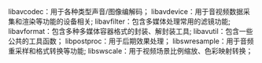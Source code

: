 libavcodec：用于各种类型声音/图像编解码；
libavdevice：用于音视频数据采集和渲染等功能的设备相关;
libavfilter：包含多媒体处理常用的滤镜功能;
libavformat：包含多种多媒体容器格式的封装、解封装工具;
libavutil：包含一些公共的工具函数；
libpostproc：用于后期效果处理；
libswresample：用于音频重采样和格式转换等功能;
libswscale：用于视频场景比例缩放、色彩映射转换；
